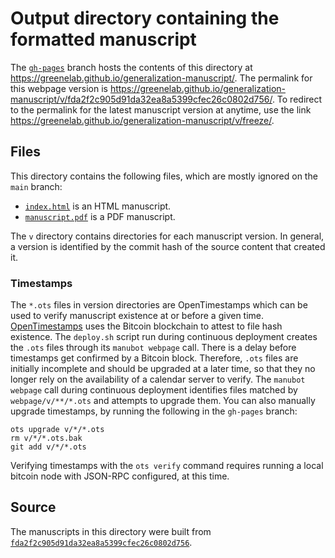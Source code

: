 # Output directory containing the formatted manuscript

The [`gh-pages`](https://github.com/greenelab/generalization-manuscript/tree/gh-pages) branch hosts the contents of this directory at <https://greenelab.github.io/generalization-manuscript/>.
The permalink for this webpage version is <https://greenelab.github.io/generalization-manuscript/v/fda2f2c905d91da32ea8a5399cfec26c0802d756/>.
To redirect to the permalink for the latest manuscript version at anytime, use the link <https://greenelab.github.io/generalization-manuscript/v/freeze/>.

## Files

This directory contains the following files, which are mostly ignored on the `main` branch:

+ [`index.html`](index.html) is an HTML manuscript.
+ [`manuscript.pdf`](manuscript.pdf) is a PDF manuscript.

The `v` directory contains directories for each manuscript version.
In general, a version is identified by the commit hash of the source content that created it.

### Timestamps

The `*.ots` files in version directories are OpenTimestamps which can be used to verify manuscript existence at or before a given time.
[OpenTimestamps](https://opentimestamps.org/) uses the Bitcoin blockchain to attest to file hash existence.
The `deploy.sh` script run during continuous deployment creates the `.ots` files through its `manubot webpage` call.
There is a delay before timestamps get confirmed by a Bitcoin block.
Therefore, `.ots` files are initially incomplete and should be upgraded at a later time, so that they no longer rely on the availability of a calendar server to verify.
The `manubot webpage` call during continuous deployment identifies files matched by `webpage/v/**/*.ots` and attempts to upgrade them.
You can also manually upgrade timestamps, by running the following in the `gh-pages` branch:

```shell
ots upgrade v/*/*.ots
rm v/*/*.ots.bak
git add v/*/*.ots
```

Verifying timestamps with the `ots verify` command requires running a local bitcoin node with JSON-RPC configured, at this time.

## Source

The manuscripts in this directory were built from
[`fda2f2c905d91da32ea8a5399cfec26c0802d756`](https://github.com/greenelab/generalization-manuscript/commit/fda2f2c905d91da32ea8a5399cfec26c0802d756).
